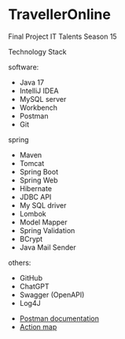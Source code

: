 # TravellerOnline

Final Project
IT Talents Season 15

Technology Stack

software:
- Java 17
- IntelliJ IDEA
- MySQL server
- Workbench
- Postman
- Git

spring
- Maven
- Tomcat
- Spring Boot
- Spring Web
- Hibernate
- JDBC API
- My SQL driver
- Lombok
- Model Mapper
- Spring Validation
- BCrypt
- Java Mail Sender

others:
- GitHub
- ChatGPT
- Swagger (OpenAPI)
- Log4J


+ [Postman documentation](https://documenter.getpostman.com/view/26793882/2s93XsYRxe#b23de5e5-755e-45fa-9b4d-0dea998a74f6)
+ [Action map](https://docs.google.com/spreadsheets/d/1Db2u_mNmnjyZQibEdSYKLZWHbPTS7BNLUycky8Pz15Q/edit?usp=sharing)

